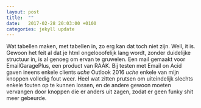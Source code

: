 ```yaml
---
layout: post
title:  ""
date:   2017-02-28 20:03:00 +0100
categories: jekyll update
---
```

Wat tabellen maken, met tabellen in, zo erg kan dat toch niet zijn. Well, it is. Gewoon het feit al dat je html ongelooofelijk lang wordt, zonder duidelijke structuur in, is al genoeg om ervan te gruwelen. Een mail gemaakt voor EmailGaragePlus, een product van RAAK. Bij testen met Email on Acid gaven ineens enkele clients *uche* Outlook 2016 *uche* enkele van mijn knoppen volledig fout weer. Heel wat zitten prutsen om uiteindelijk slechts enkele fouten op te kunnen lossen, en de andere gewoon moeten vervangen door knoppen die er anders uit zagen, zodat er geen funky shit meer gebeurde.